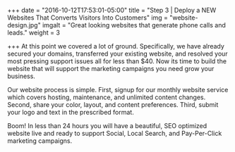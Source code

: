 +++
date = "2016-10-12T17:53:01-05:00"
title = "Step 3 | Deploy a NEW Websites That Converts Visitors Into Customers"
img = "website-design.jpg"
imgalt = "Great looking websites that generate phone calls and leads."
weight = 3

+++
At this point we covered a lot of ground. Specifically, we have already secured your domains, transferred your existing website, and resolved your most pressing support issues all for less than $40. Now its time to build the website that will support the marketing campaigns you need grow your business.
<!--more-->

Our website process is simple. First, signup for our monthly website service which covers hosting, maintenance, and unlimited content changes. Second, share your color, layout, and content preferences. Third, submit your logo and text in the prescribed format.

Boom! In less than 24 hours you will have a beautiful, SEO optimized website live and ready to support Social, Local Search, and Pay-Per-Click marketing campaigns.
<!--more-->
